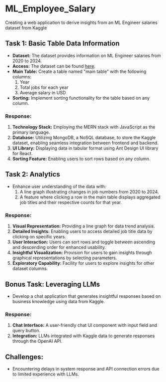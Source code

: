 # ML_Employee_Salary 
Creating a web application to derive insights from an ML Engineer salaries dataset from Kaggle



## Task 1: Basic Table Data Information
- **Dataset:** The dataset provides information on ML Engineer salaries from 2020 to 2024.
- **Access:** The dataset can be found [here](link_to_dataset).
- **Main Table:** Create a table named "main table" with the following columns:
  1. Year
  2. Total jobs for each year
  3. Average salary in USD
- **Sorting:** Implement sorting functionality for the table based on any column.

### Response:
1. **Technology Stack:** Employing the MERN stack with JavaScript as the primary language.
2. **Database:** Utilizing MongoDB, a NoSQL database, to store the Kaggle dataset, enabling seamless integration between frontend and backend.
3. **UI Library:** Displaying data in tabular format using Ant Design UI library for React.
4. **Sorting Feature:** Enabling users to sort rows based on any column.

## Task 2: Analytics
- Enhance user understanding of the data with:
  1. A line graph illustrating changes in job numbers from 2020 to 2024.
  2. A feature where clicking a row in the main table displays aggregated job titles and their respective counts for that year.

### Response:
1. **Visual Representation:** Providing a line graph for data trend analysis.
2. **Detailed Insights:** Enabling users to access detailed job title data by clicking on specific years.
3. **User Interaction:** Users can sort rows and toggle between ascending and descending order for enhanced usability.
4. **Insightful Visualization:** Provision for users to gain insights through graphical representations by selecting parameters.
5. **Exploratory Capability:** Facility for users to explore insights for other dataset columns.

## Bonus Task: Leveraging LLMs
- Develop a chat application that generates insightful responses based on business knowledge using data from Kaggle.

### Response:
1. **Chat Interface:** A user-friendly chat UI component with input field and query button.
2. **Integration:** LLMs integrated with Kaggle data to generate responses through the OpenAI API.

## Challenges:
- Encountering delays in system response and API connection errors due to limited experience with LLMs.


